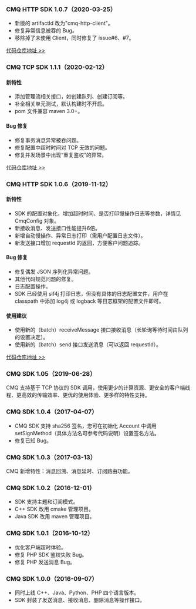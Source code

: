 ### CMQ HTTP SDK 1.0.7（2020-03-25）
- 新版的 artifactId 改为"cmq-http-client"。
- 修复异常信息被吞的 Bug。
- 移除掉了未使用 Client，同时修复了 issue#6、#7。

[代码仓库地址 >>](https://github.com/tencentyun/cmq-java-sdk/tree/1.0.7) 



### CMQ TCP SDK 1.1.1（2020-02-12）
#### 新特性
- 添加管理流相关接口，如创建队列、创建订阅等。
- 补全相关单元测试，默认构建时不开启。
- pom 文件兼容 maven 3.0+。

#### Bug 修复
- 修复事务消息异常被吞问题。
- 修复配置中超时时间对 TCP 无效的问题。
- 修复并发场景中出现“重复鉴权”的异常。

[代码仓库地址 >>](https://github.com/tencentyun/cmq-java-tcp-sdk/tree/v1.1.1) 


### CMQ HTTP SDK 1.0.6（2019-11-12）
#### 新特性
- SDK 的配置对象化，增加超时时间、是否打印慢操作日志等参数，详情见 CmqConfig 对象。
- 新接收消息、发送接口性能提升6倍。
- 新增自动慢操作、异常日志打印（需用户配置日志文件）。
- 新发送接口增加 requestId 的返回，方便客户问题追踪。

#### Bug 修复
- 修复偶发 JSON 序列化异常问题。
- 其他代码规范问题的修复。
- 日志配置操作。
- SDK 已经使用 slf4j 打印日志，但没有具体的日志配置文件，用户在 classpath 中添加 log4j 或 logback 等日志框架的配置文件即可。

#### 使用建议
- 使用新的（batch）receiveMessage 接口接收消息（长轮询等待时间由队列的设置决定）。
- 使用新的（batch）send 接口发送消息（可以返回 requestId）。

[代码仓库地址 >>](https://github.com/tencentyun/cmq-java-sdk/tree/1.0.6)     


### CMQ SDK 1.05（2019-06-28）
CMQ 支持基于 TCP 协议的 SDK 调用，使用更少的计算资源、更安全的客户端线程、更高效的传输效率、更优的使用体验、更多样的特性支持。

### CMQ SDK 1.0.4（2017-04-07）
- CMQ SDK 支持 sha256 签名，您可在初始化 Account 中调用 setSignMethod（具体方法名可参考代码说明）设置签名方法。
- 修复已知 Bug。

### CMQ SDK 1.0.3（2017-03-13）
CMQ 新增特性：消息回溯、消息延时、订阅路由功能。

### CMQ SDK 1.0.2（2016-12-01）
- SDK 支持主题和订阅模式。
- C++ SDK 改用 cmake 管理项目。
- Java SDK 改用 maven 管理项目。

###   CMQ SDK 1.0.1（2016-10-12） 
- 优化客户端超时体验。
- 修复 PHP SDK 鉴权失败 Bug。
- 修复 PHP 发送消息 Bug。

### CMQ SDK 1.0.0（2016-09-07） 
- 同时上线 C++、Java、Python、PHP 四个语言版本。
- SDK 封装了发送消息、接收消息、删除消息等操作接口。


